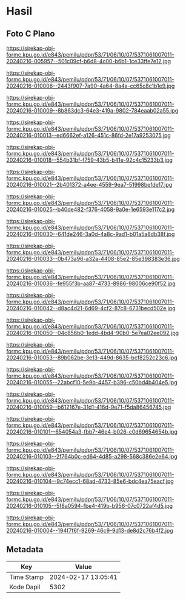 # Hasil

## Foto C Plano

https://sirekap-obj-formc.kpu.go.id/e843/pemilu/pdpr/53/71/06/10/07/5371061007011-20240216-005957--501c09cf-b6d8-4c00-b6b1-1ce33ffe7e12.jpg

https://sirekap-obj-formc.kpu.go.id/e843/pemilu/pdpr/53/71/06/10/07/5371061007011-20240216-010006--2443f907-7a90-4a64-8a4a-cc65c8c1b1e9.jpg

https://sirekap-obj-formc.kpu.go.id/e843/pemilu/pdpr/53/71/06/10/07/5371061007011-20240216-010009--8b863dc3-64e3-419a-9802-784eaab02a55.jpg

https://sirekap-obj-formc.kpu.go.id/e843/pemilu/pdpr/53/71/06/10/07/5371061007011-20240216-010013--ed6662ef-a126-451c-86fd-2e17a9253075.jpg

https://sirekap-obj-formc.kpu.go.id/e843/pemilu/pdpr/53/71/06/10/07/5371061007011-20240216-010018--554b31bf-f759-43b5-b41e-92c4c15233b3.jpg

https://sirekap-obj-formc.kpu.go.id/e843/pemilu/pdpr/53/71/06/10/07/5371061007011-20240216-010021--2b401372-a4ee-4559-9ea7-51998befde17.jpg

https://sirekap-obj-formc.kpu.go.id/e843/pemilu/pdpr/53/71/06/10/07/5371061007011-20240216-010025--b40de482-f376-4058-9a0e-1e6593e117c2.jpg

https://sirekap-obj-formc.kpu.go.id/e843/pemilu/pdpr/53/71/06/10/07/5371061007011-20240216-010030--641de246-3a0d-4a8c-9ad1-b01a5a8db38f.jpg

https://sirekap-obj-formc.kpu.go.id/e843/pemilu/pdpr/53/71/06/10/07/5371061007011-20240216-010033--0b473a96-a32a-4408-85e2-85e398383e36.jpg

https://sirekap-obj-formc.kpu.go.id/e843/pemilu/pdpr/53/71/06/10/07/5371061007011-20240216-010036--fe955f3b-aa87-4733-8986-98006ce90f52.jpg

https://sirekap-obj-formc.kpu.go.id/e843/pemilu/pdpr/53/71/06/10/07/5371061007011-20240216-010042--d8ac4d21-6d69-4cf2-87c8-6731becd502e.jpg

https://sirekap-obj-formc.kpu.go.id/e843/pemilu/pdpr/53/71/06/10/07/5371061007011-20240216-010050--04c856b0-1edd-4bd4-90b0-5e7ea02ee092.jpg

https://sirekap-obj-formc.kpu.go.id/e843/pemilu/pdpr/53/71/06/10/07/5371061007011-20240216-010053--89b062be-3e13-449d-8635-bcf8252c23c6.jpg

https://sirekap-obj-formc.kpu.go.id/e843/pemilu/pdpr/53/71/06/10/07/5371061007011-20240216-010055--22abcf10-5e9b-4457-b396-c50bd4b404e5.jpg

https://sirekap-obj-formc.kpu.go.id/e843/pemilu/pdpr/53/71/06/10/07/5371061007011-20240216-010059--b612167e-31d1-416d-9e71-f5da86456745.jpg

https://sirekap-obj-formc.kpu.go.id/e843/pemilu/pdpr/53/71/06/10/07/5371061007011-20240216-010101--654054a3-fbb7-46e4-b026-c0d69654654b.jpg

https://sirekap-obj-formc.kpu.go.id/e843/pemilu/pdpr/53/71/06/10/07/5371061007011-20240216-010103--2f764b0c-ed64-4d85-a298-568c386e2e64.jpg

https://sirekap-obj-formc.kpu.go.id/e843/pemilu/pdpr/53/71/06/10/07/5371061007011-20240216-010104--9c74ecc1-68ad-4733-85e6-bdc4ea75eacf.jpg

https://sirekap-obj-formc.kpu.go.id/e843/pemilu/pdpr/53/71/06/10/07/5371061007011-20240216-010105--5f8a0594-fbe4-419b-b956-07c0722af4d5.jpg

https://sirekap-obj-formc.kpu.go.id/e843/pemilu/pdpr/53/71/06/10/07/5371061007011-20240216-010004--194f7f6f-9269-46c9-9d13-de8d2c76b4f2.jpg


## Metadata

| Key        | Value               |
| ---------- | ------------------- |
| Time Stamp | 2024-02-17 13:05:41 |
| Kode Dapil | 5302                |



